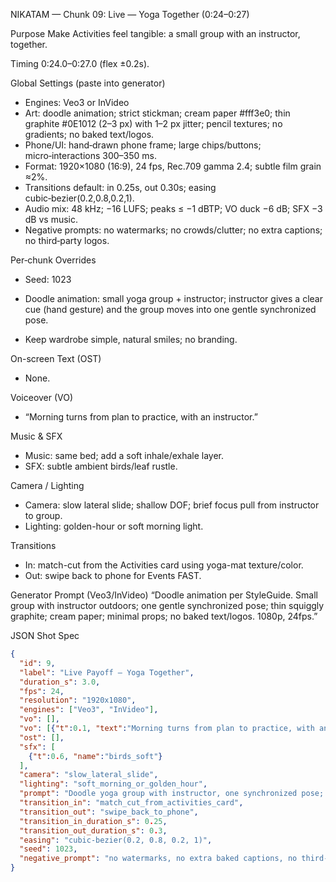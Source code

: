 NIKATAM — Chunk 09: Live — Yoga Together (0:24–0:27)

Purpose
Make Activities feel tangible: a small group with an instructor, together.

Timing
0:24.0–0:27.0 (flex ±0.2s).

Global Settings (paste into generator)
- Engines: Veo3 or InVideo
- Art: doodle animation; strict stickman; cream paper #fff3e0; thin graphite #0E1012 (2–3 px) with 1–2 px jitter; pencil textures; no gradients; no baked text/logos.
- Phone/UI: hand‑drawn phone frame; large chips/buttons; micro‑interactions 300–350 ms.
- Format: 1920×1080 (16:9), 24 fps, Rec.709 gamma 2.4; subtle film grain ≈2%.
- Transitions default: in 0.25s, out 0.30s; easing cubic‑bezier(0.2,0.8,0.2,1).
- Audio mix: 48 kHz; −16 LUFS; peaks ≤ −1 dBTP; VO duck −6 dB; SFX −3 dB vs music.
- Negative prompts: no watermarks; no crowds/clutter; no extra captions; no third‑party logos.

Per‑chunk Overrides
- Seed: 1023

- Doodle animation: small yoga group + instructor; instructor gives a clear cue (hand gesture) and the group moves into one gentle synchronized pose.
- Keep wardrobe simple, natural smiles; no branding.

On-screen Text (OST)
- None.

Voiceover (VO)
- “Morning turns from plan to practice, with an instructor.”

Music & SFX
- Music: same bed; add a soft inhale/exhale layer.
- SFX: subtle ambient birds/leaf rustle.

Camera / Lighting
- Camera: slow lateral slide; shallow DOF; brief focus pull from instructor to group.
- Lighting: golden-hour or soft morning light.

Transitions
- In: match-cut from the Activities card using yoga-mat texture/color.
- Out: swipe back to phone for Events FAST.

Generator Prompt (Veo3/InVideo)
“Doodle animation per StyleGuide. Small group with instructor outdoors; one gentle synchronized pose; thin squiggly graphite; cream paper; minimal props; no baked text/logos. 1080p, 24fps.”

JSON Shot Spec
```json
{
  "id": 9,
  "label": "Live Payoff — Yoga Together",
  "duration_s": 3.0,
  "fps": 24,
  "resolution": "1920x1080",
  "engines": ["Veo3", "InVideo"],
  "vo": [],
  "vo": [{"t":0.1, "text":"Morning turns from plan to practice, with an instructor."}],
  "ost": [],
  "sfx": [
    {"t":0.6, "name":"birds_soft"}
  ],
  "camera": "slow_lateral_slide",
  "lighting": "soft_morning_or_golden_hour",
  "prompt": "Doodle yoga group with instructor, one synchronized pose; soft light; pencil texture; no baked text.",
  "transition_in": "match_cut_from_activities_card",
  "transition_out": "swipe_back_to_phone",
  "transition_in_duration_s": 0.25,
  "transition_out_duration_s": 0.3,
  "easing": "cubic-bezier(0.2, 0.8, 0.2, 1)",
  "seed": 1023,
  "negative_prompt": "no watermarks, no extra baked captions, no third-party logos"
}
```


